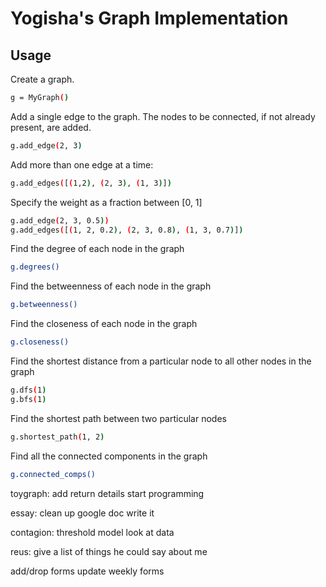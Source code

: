 Yogisha's Graph Implementation
=========

Usage
--------------
Create a graph.

```sh
g = MyGraph()
```

Add a single edge to the graph. The nodes to be connected, if not already present, are added.

```sh
g.add_edge(2, 3)
```

Add more than one edge at a time:

```sh
g.add_edges([(1,2), (2, 3), (1, 3)])
```

Specify the weight as a fraction between [0, 1]

```sh
g.add_edge(2, 3, 0.5))
g.add_edges([(1, 2, 0.2), (2, 3, 0.8), (1, 3, 0.7)])
```

Find the degree of each node in the graph

```sh
g.degrees()
```

Find the betweenness of each node in the graph

```sh
g.betweenness()
```

Find the closeness of each node in the graph

```sh
g.closeness()
```

Find the shortest distance from a particular node to all other nodes in the graph

```sh
g.dfs(1)
g.bfs(1)
```

Find the shortest path between two particular nodes

```sh
g.shortest_path(1, 2)
```

Find all the connected components in the graph

```sh
g.connected_comps()
```

toygraph:
add return details
start programming

essay:
clean up google doc
write it

contagion:
threshold model
look at data

reus:
give a list of things he could say about me

add/drop forms
update weekly forms
